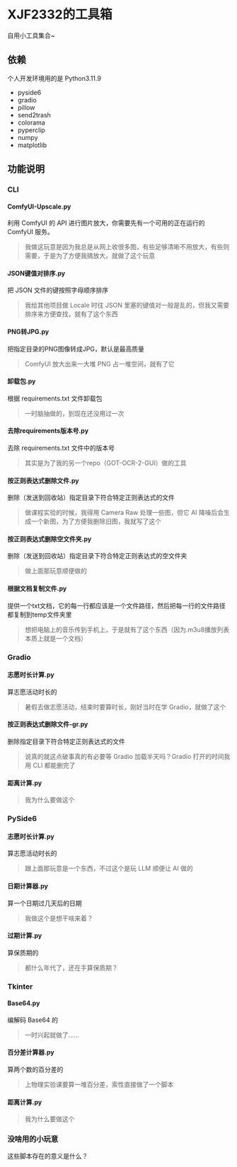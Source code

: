 # XJF2332的工具箱

自用小工具集合~

## 依赖

个人开发环境用的是 Python3.11.9

- pyside6
- gradio
- pillow
- send2trash
- colorama
- pyperclip
- numpy
- matplotlib

## 功能说明

### CLI

#### ComfyUI-Upscale.py

利用 ComfyUI 的 API 进行图片放大，你需要先有一个可用的正在运行的 ComfyUI 服务。
> 我做这玩意是因为我总是从网上收很多图，有些足够清晰不用放大，有些则需要，于是为了方便我搞放大，就做了这个玩意

#### JSON键值对排序.py

把 JSON 文件的键按照字母顺序排序
> 我给其他项目做 Locale 时往 JSON 里塞的键值对一般是乱的，但我又需要排序来方便查找，就有了这个东西

#### PNG转JPG.py

把指定目录的PNG图像转成JPG，默认是最高质量
> ComfyUI 放大出来一大堆 PNG 占一堆空间，就有了它

#### 卸载包.py

根据 requirements.txt 文件卸载包
> 一时脑抽做的，到现在还没用过一次

#### 去除requirements版本号.py

去除 requirements.txt 文件中的版本号
> 其实是为了我的另一个repo（GOT-OCR-2-GUI）做的工具

#### 按正则表达式删除文件.py

删除（发送到回收站）指定目录下符合特定正则表达式的文件
> 做课程实验的时候，我得用 Camera Raw 处理一些图，但它 AI 降噪后会生成一个新图，为了方便我删除旧图，我就写了这个

#### 按正则表达式删除空文件夹.py

删除（发送到回收站）指定目录下符合特定正则表达式的空文件夹
> 做上面那玩意顺便做的

#### 根据文档复制文件.py

提供一个txt文档，它的每一行都应该是一个文件路径，然后把每一行的文件路径都复制到temp文件夹里
> 想把电脑上的音乐传到手机上，于是就有了这个东西（因为.m3u8播放列表本质上就是一个文档）

### Gradio

#### 志愿时长计算.py

算志愿活动时长的
> 暑假去做志愿活动，结束时要算时长，刚好当时在学 Gradio，就做了这个

#### 按正则表达式删除文件-gr.py

删除指定目录下符合特定正则表达式的文件
> 说真的就这点破事真的有必要等 Gradio 加载半天吗？Gradio 打开的时间我用 CLI 都能删完了

#### 距离计算.py

> 我为什么要做这个

### PySide6

#### 志愿时长计算.py

算志愿活动时长的
> 跟上面那玩意是一个东西，不过这个是玩 LLM 顺便让 AI 做的

#### 日期计算器.py

算一个日期过几天后的日期
> 我做这个是想干啥来着？

#### 过期计算.py
算保质期的
> 都什么年代了，还在手算保质期？

### Tkinter

#### Base64.py
编解码 Base64 的
> 一时兴起就做了......

#### 百分差计算器.py
算两个数的百分差的
> 上物理实验课要算一堆百分差，索性直接做了一个脚本

#### 距离计算.py
> 我为什么要做这个

### 没啥用的小玩意

这些脚本存在的意义是什么？